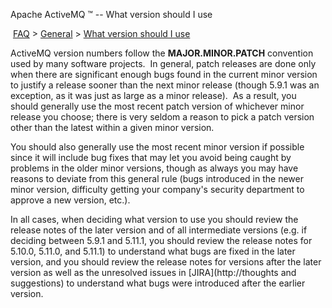 Apache ActiveMQ ™ -- What version should I use 

 [FAQ](/FAQ/index.md) > [General](../../FAQ/general.md) > [What version should I use](../../FAQ/General/what-version-should-i-use.md)


ActiveMQ version numbers follow the **MAJOR.MINOR.PATCH** convention used by many software projects.  In general, patch releases are done only when there are significant enough bugs found in the current minor version to justify a release sooner than the next minor release (though 5.9.1 was an exception, as it was just as large as a minor release).  As a result, you should generally use the most recent patch version of whichever minor release you choose; there is very seldom a reason to pick a patch version other than the latest within a given minor version.

You should also generally use the most recent minor version if possible since it will include bug fixes that may let you avoid being caught by problems in the older minor versions, though as always you may have reasons to deviate from this general rule (bugs introduced in the newer minor version, difficulty getting your company's security department to approve a new version, etc.).

In all cases, when deciding what version to use you should review the release notes of the later version and of all intermediate versions (e.g. if deciding between 5.9.1 and 5.11.1, you should review the release notes for 5.10.0, 5.11.0, and 5.11.1) to understand what bugs are fixed in the later version, and you should review the release notes for versions after the later version as well as the unresolved issues in [JIRA](http://thoughts and suggestions) to understand what bugs were introduced after the earlier version.

